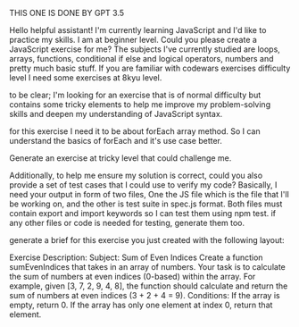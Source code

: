 THIS ONE IS DONE BY GPT 3.5

Hello helpful assistant! I'm currently learning JavaScript and I'd like to practice my skills. I am at beginner level. Could you please create a JavaScript exercise for me? The subjects I've currently studied are loops, arrays, functions, conditional if else and logical operators, numbers and pretty much basic stuff. If you are familiar with codewars exercises difficulty level I need some exercises at 8kyu level.

to be clear; I'm looking for an exercise that is of normal difficulty but contains some tricky elements to help me improve my problem-solving skills and deepen my understanding of JavaScript syntax.

for this exercise I need it to be about forEach array method. So I can understand the basics of forEach and it's use case better.

Generate an exercise at tricky level that could challenge me.

Additionally, to help me ensure my solution is correct, could you also provide a set of test cases that I could use to verify my code? Basically, I need your output in form of two files, One the JS file which is the file that I'll be working on, and the other is test suite in spec.js format. Both files must contain export and import keywords so I can test them using npm test. if any other files or code is needed for testing, generate them too.

generate a brief for this exercise you just created with the following layout:

Exercise Description: Subject: Sum of Even Indices Create a function sumEvenIndices that takes in an array of numbers. Your task is to calculate the sum of numbers at even indices (0-based) within the array. For example, given [3, 7, 2, 9, 4, 8], the function should calculate and return the sum of numbers at even indices (3 + 2 + 4 = 9). Conditions: If the array is empty, return 0. If the array has only one element at index 0, return that element.